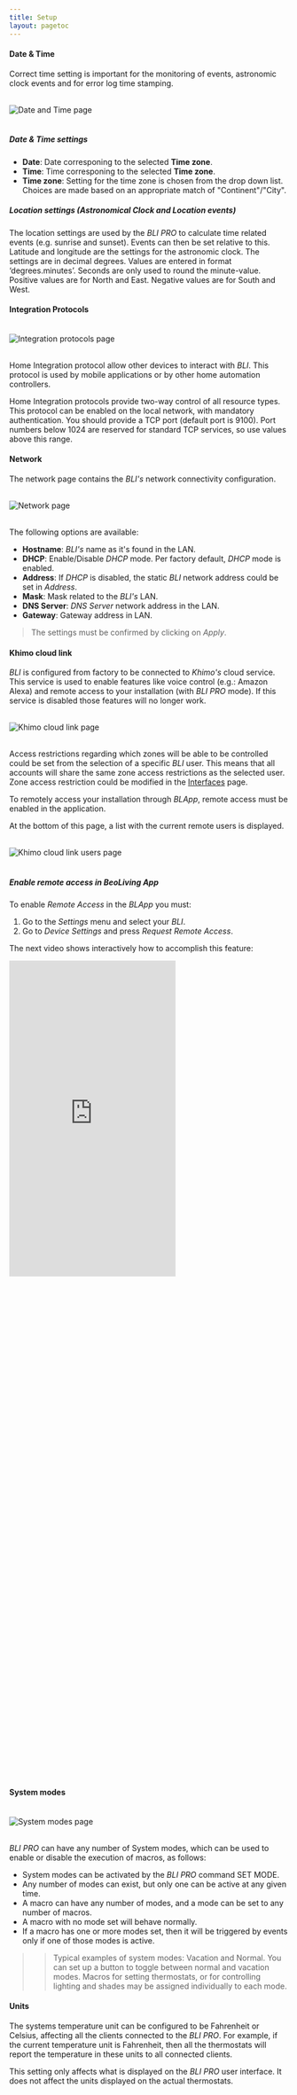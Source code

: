 ```yaml
---
title: Setup
layout: pagetoc
---
```



#### Date & Time

Correct time setting is important for the monitoring of events, astronomic clock events and for error log time stamping.

<br>
<div class="text-center">
  <img src="../../pictures/bli-pro-user-guide/setup-date-time.png" class="img-fluid" alt="Date and Time page"/>
</div>
<br>

##### Date & Time settings 

+ **Date**: Date corresponing to the selected **Time zone**.
+ **Time**: Time corresponing to the selected **Time zone**.
+ **Time zone**: Setting for the time zone is chosen from the drop down list. Choices are made based on an appropriate match of "Continent"/"City".

##### Location settings (Astronomical Clock and Location events)

The location settings are used by the _BLI PRO_ to calculate time related events (e.g. sunrise and sunset). Events can then be set relative to this. Latitude and 
longitude are the settings for the astronomic clock. The settings are in decimal degrees. Values are entered in format ‘degrees.minutes’. 
Seconds are only used to round the minute-value.
Positive values are for North and East.
Negative values are for South and West.

#### Integration Protocols

<br>
<div class="text-center">
  <img src="../../pictures/bli-pro-user-guide/setup-integration-protocols.png" class="img-fluid" alt="Integration protocols page"/>
</div>
<br>

Home Integration protocol allow other devices to interact with _BLI_. This protocol is used by mobile applications or by other 
home automation controllers.

Home Integration protocols provide two-way control of all resource types. This protocol can be enabled on the local network, with mandatory 
authentication. You should provide a TCP port (default port is 9100). Port numbers below 1024 are reserved for standard TCP services, so use 
values above this range.

#### Network

The network page contains the _BLI's_ network connectivity configuration.

<br>
<div class="text-center">
  <img src="../../pictures/bli-pro-user-guide/setup-network.png" class="img-fluid" alt="Network page"/>
</div>
<br>

The following options are available:

+ **Hostname**: _BLI's_ name as it's found in the LAN.
+ **DHCP**: Enable/Disable _DHCP_ mode. Per factory default, _DHCP_ mode is enabled.
+ **Address**: If _DHCP_ is disabled, the static _BLI_ network address could be set in _Address_.
+ **Mask**: Mask related to the _BLI's_ LAN.
+ **DNS Server**: _DNS Server_ network address in the LAN.
+ **Gateway**: Gateway address in LAN.

> The settings must be confirmed by clicking on _Apply_.

#### Khimo cloud link

_BLI_ is configured from factory to be connected to _Khimo's_ cloud service. This service is used to enable features like 
voice control (e.g.: Amazon Alexa) and remote access to your installation (with _BLI PRO_ mode). If this
 service is disabled those features will no longer work.

<br>
<div class="text-center">
  <img src="../../pictures/bli-pro-user-guide/setup-cloud-access.png" class="img-fluid" alt="Khimo cloud link page"/>
</div>
<br>

Access restrictions regarding which zones will be able to be controlled could be set from the selection of a specific _BLI_ user. This means 
that all accounts will share the same zone access restrictions as the selected user. Zone access restriction could be modified in the
[Interfaces](#interfaces) page.

To remotely access your installation through _BLApp_, remote access must be enabled in the application.

At the bottom of this page, a list with the current remote users is displayed.

<br>
<div class="text-center">
  <img src="../../pictures/bli-pro-user-guide/setup-cloud-users.png" class="img-fluid" alt="Khimo cloud link users page"/>
</div>
<br>

##### Enable remote access in BeoLiving App

To enable _Remote Access_ in the _BLApp_ you must:

1. Go to the _Settings_ menu and select your _BLI_.
1. Go to _Device Settings_ and press _Request Remote Access_.

The next video shows interactively how to accomplish this feature:

<div class="row justify-content-center">
  <div class="col-sm-5">     
	<div class="embed-responsive" style="padding-bottom: 179%;">
	  <iframe class="embed-responsive-item" src="https://www.youtube.com/embed/9R8mR-LxnXE?autoplay=0&loop=1&playlist=9R8mR-LxnXE"  frameborder="0" height="570" allow="autoplay; encrypted-media" allowfullscreen></iframe>
	</div>
  </div>
</div>

#### System modes

<br>
<div class="text-center">
  <img src="../../pictures/bli-pro-user-guide/setup-system-modes.png" class="img-fluid" alt="System modes page"/>
</div>
<br>

_BLI PRO_ can have any number of System modes, which can be used to enable or disable the execution of macros, as follows:

+ System modes can be activated by the _BLI PRO_ command SET MODE.
+ Any number of modes can exist, but only one can be active at any given time.
+ A macro can have any number of modes, and a mode can be set to any number of macros.
+ A macro with no mode set will behave normally.
+ If a macro has one or more modes set, then it will be triggered by events only if one of those modes is active.

>> Typical examples of system modes: Vacation and Normal. You can set up a button to toggle between normal and vacation modes. Macros for setting thermostats, or for controlling lighting and shades may be assigned individually to each mode.

#### Units

The systems temperature unit can be configured to be Fahrenheit or Celsius, affecting all the clients connected to the _BLI PRO_. For example, if the current temperature unit is Fahrenheit, then all the thermostats will report the temperature in these units to all connected clients.

This setting only affects what is displayed on the _BLI PRO_ user interface. It does not affect the units displayed on the actual thermostats.